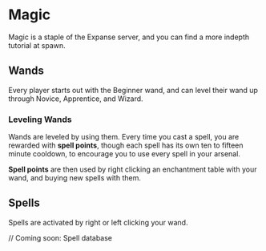 # Magic

Magic is a staple of the Expanse server, and you can find a more indepth tutorial at spawn.

## Wands

Every player starts out with the Beginner wand, and can level their wand up through Novice, Apprentice, and Wizard.

### Leveling Wands

Wands are leveled by using them. Every time you cast a spell, you are rewarded with __spell points__, though each spell has its own ten to fifteen minute cooldown, to encourage you to use every spell in your arsenal.

__Spell points__ are then used by right clicking an enchantment table with your wand, and buying new spells with them.

## Spells

Spells are activated by right or left clicking your wand.

// Coming soon: Spell database